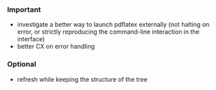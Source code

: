 ### Important

- investigate a better way to launch pdflatex externally (not halting on error, or strictly reproducing the command-line interaction in the interface)
- better CX on error handling

### Optional

- refresh while keeping the structure of the tree
